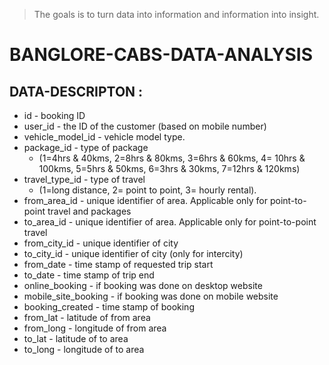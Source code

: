 > The goals is to turn data into information 
> and information into insight.


# **BANGLORE-CABS-DATA-ANALYSIS**

## DATA-DESCRIPTON :

* id - booking ID
* user_id - the ID of the customer (based on mobile number)
* vehicle_model_id - vehicle model type.
* package_id - type of package 
  * (1=4hrs & 40kms, 2=8hrs & 80kms, 3=6hrs & 60kms, 4= 10hrs & 100kms, 5=5hrs & 50kms, 6=3hrs & 30kms, 7=12hrs & 120kms)
* travel_type_id - type of travel 
  * (1=long distance, 2= point to point, 3= hourly rental).
* from_area_id - unique identifier of area. Applicable only for point-to-point travel and packages
* to_area_id - unique identifier of area. Applicable only for point-to-point travel
* from_city_id - unique identifier of city
* to_city_id - unique identifier of city (only for intercity)
* from_date - time stamp of requested trip start
* to_date - time stamp of trip end
* online_booking - if booking was done on desktop website
* mobile_site_booking - if booking was done on mobile website
* booking_created - time stamp of booking
* from_lat - latitude of from area
* from_long - longitude of from area
* to_lat - latitude of to area
* to_long - longitude of to area

